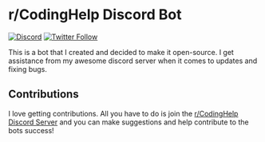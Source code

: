 # r/CodingHelp Discord Bot

[![Discord](https://discordapp.com/api/guilds/258167954913361930/embed.png)](https://codinghelp.site/discord) [![Twitter Follow](https://img.shields.io/twitter/follow/DudeThatsErin.svg?style=social)](https://twitter.com/DudeThatsErin)

This is a bot that I created and decided to make it open-source. I get assistance from my awesome discord server when it comes to updates and fixing bugs.

## Contributions
I love getting contributions. All you have to do is join the [r/CodingHelp Discord Server](https://codinghelp.site/discord) and you can make suggestions and help contribute to the bots success!
